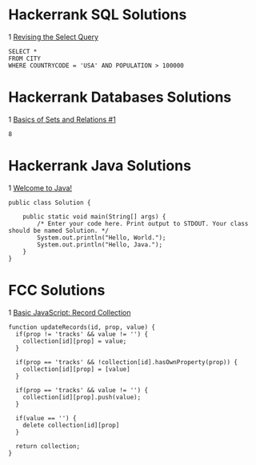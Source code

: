 # Hackerrank SQL Solutions

1 [Revising the Select Query](https://www.hackerrank.com/challenges/revising-the-select-query/problem)
```
SELECT *
FROM CITY
WHERE COUNTRYCODE = 'USA' AND POPULATION > 100000
```

# Hackerrank Databases Solutions

1 [Basics of Sets and Relations #1](https://www.hackerrank.com/challenges/basics-of-sets-and-relational-algebra-1/problem)
```
8
```

# Hackerrank Java Solutions

1 [Welcome to Java!](https://www.hackerrank.com/challenges/welcome-to-java/problem)
```
public class Solution {

    public static void main(String[] args) {
        /* Enter your code here. Print output to STDOUT. Your class should be named Solution. */
        System.out.println("Hello, World.");
        System.out.println("Hello, Java.");
    }
}
```
# FCC Solutions

1 [Basic JavaScript: Record Collection](https://www.freecodecamp.org/learn/javascript-algorithms-and-data-structures/basic-javascript/record-collection)
```
function updateRecords(id, prop, value) {
  if(prop != 'tracks' && value != '') {
    collection[id][prop] = value;
  }

  if(prop == 'tracks' && !collection[id].hasOwnProperty(prop)) {
    collection[id][prop] = [value]
  }

  if(prop == 'tracks' && value != '') {
    collection[id][prop].push(value);
  }

  if(value == '') {
    delete collection[id][prop]
  }

  return collection;
}
```